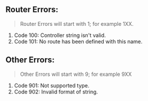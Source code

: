 <h2>Router Errors: </h2>

> Router Errors will start with 1; for example 1XX.
1. Code 100: Controller string isn't valid.
1. Code 101: No route has been defined with this name.

<h2>Other Errors: </h2>

> Other Errors will start with 9; for example 9XX
1. Code 901: Not supported type.
2. Code 902: Invalid format of string.